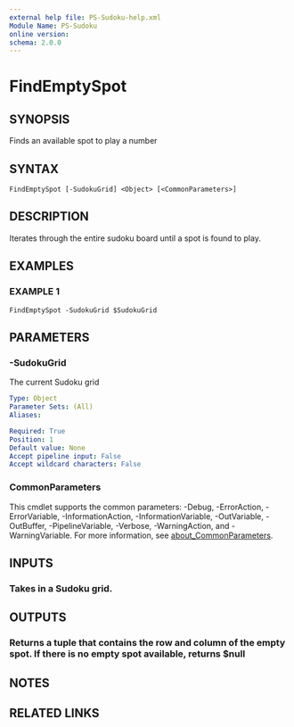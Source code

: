 ```yaml
---
external help file: PS-Sudoku-help.xml
Module Name: PS-Sudoku
online version:
schema: 2.0.0
---
```


# FindEmptySpot

## SYNOPSIS
Finds an available spot to play a number

## SYNTAX

```
FindEmptySpot [-SudokuGrid] <Object> [<CommonParameters>]
```

## DESCRIPTION
Iterates through the entire sudoku board until a spot is found to play.

## EXAMPLES

### EXAMPLE 1
```
FindEmptySpot -SudokuGrid $SudokuGrid
```

## PARAMETERS

### -SudokuGrid
The current Sudoku grid

```yaml
Type: Object
Parameter Sets: (All)
Aliases:

Required: True
Position: 1
Default value: None
Accept pipeline input: False
Accept wildcard characters: False
```

### CommonParameters
This cmdlet supports the common parameters: -Debug, -ErrorAction, -ErrorVariable, -InformationAction, -InformationVariable, -OutVariable, -OutBuffer, -PipelineVariable, -Verbose, -WarningAction, and -WarningVariable. For more information, see [about_CommonParameters](http://go.microsoft.com/fwlink/?LinkID=113216).

## INPUTS

### Takes in a Sudoku grid.
## OUTPUTS

### Returns a tuple that contains the row and column of the empty spot. If there is no empty spot available, returns $null
## NOTES

## RELATED LINKS

